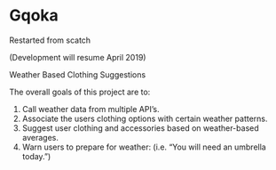 # Gqoka

Restarted from scatch

(Development will resume April 2019)

Weather Based Clothing Suggestions

The overall goals of this project are to:

1. Call weather data from multiple API’s.
2. Associate the users clothing options with certain weather patterns.
3. Suggest user clothing and accessories based on weather-based averages.
4. Warn users to prepare for weather: (i.e. “You will need an umbrella today.”)
